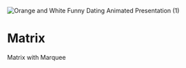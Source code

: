 ![Orange and White Funny Dating Animated Presentation (1)](https://user-images.githubusercontent.com/64548477/90936054-284c0580-e40d-11ea-9a4b-ae0885a72896.gif)

# Matrix
Matrix with Marquee
